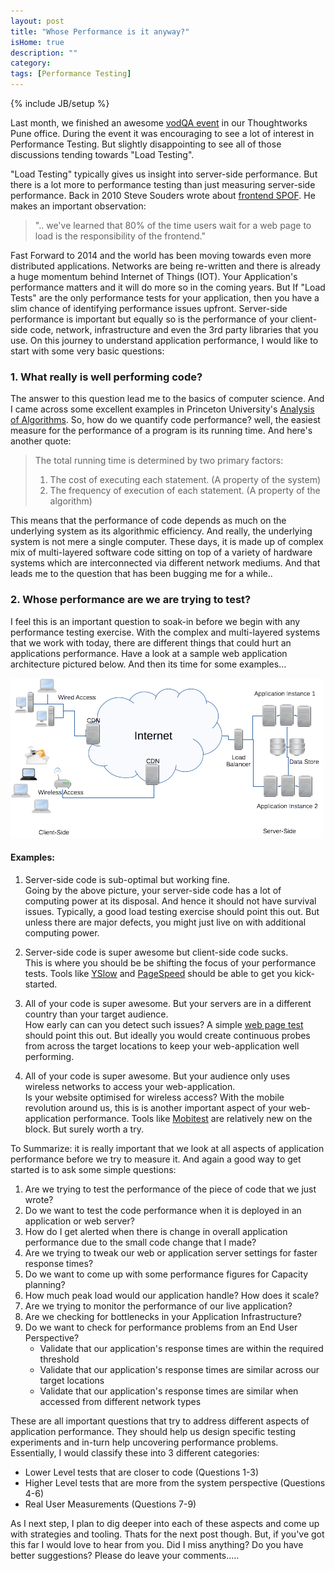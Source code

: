 ```yaml
---
layout: post
title: "Whose Performance is it anyway?"
isHome: true
description: ""
category: 
tags: [Performance Testing]
---
```

{% include JB/setup %}


Last month, we finished an awesome [vodQA event](http://www.thoughtworks.com/insights/blog/vodqa-shots-pune-roundup) in our Thoughtworks Pune office.
During the event it was encouraging to see a lot of interest in Performance Testing. But slightly disappointing to see all of those discussions tending towards "Load Testing".

"Load Testing" typically gives us insight into server-side performance. But there is a lot more to performance testing than just measuring server-side performance.
Back in 2010 Steve Souders wrote about [frontend SPOF](http://www.stevesouders.com/blog/2010/06/01/frontend-spof/). He makes an important observation:

> ".. we've learned that 80% of the time users wait for a web page to load is the responsibility of the frontend."

Fast Forward to 2014 and the world has been moving towards even more distributed applications. Networks are being re-written and there is already a huge momentum behind Internet of Things (IOT).
Your Application's performance matters and it will do more so in the coming years. But If "Load Tests" are the only performance tests for your application, then you have a slim chance of identifying performance issues upfront.
Server-side performance is important but equally so is the performance of your client-side code, network, infrastructure and even the 3rd party libraries that you use.
On this journey to understand application performance, I would like to start with some very basic questions:

### 1. What really is well performing code?
The answer to this question lead me to the basics of computer science. And I came across some excellent examples in Princeton University's [Analysis of Algorithms](http://introcs.cs.princeton.edu/java/41analysis/).
So, how do we quantify code performance? well, the easiest measure for the performance of a program is its running time. And here's another quote:

> The total running time is determined by two primary factors:
>
>    1. The cost of executing each statement. (A property of the system)
>    2. The frequency of execution of each statement. (A property of the algorithm)

This means that the performance of code depends as much on the underlying system as its algorithmic efficiency.
And really, the underlying system is not mere a single computer. These days, it is made up of complex mix of multi-layered software code sitting on top of a variety of hardware systems which are interconnected via different network mediums.
And that leads me to the question that has been bugging me for a while..

### 2. Whose performance are we are trying to test?

I feel this is an important question to soak-in before we begin with any performance testing exercise.
With the complex and multi-layered systems that we work with today, there are different things that could hurt an applications performance.
Have a look at a sample web application architecture pictured below. And then its time for some examples...

![Image of a Sample Web Application Architecture](/assets/images/performance_10_12_2014.png "Web Application Architecture")

#### Examples:
1. Server-side code is sub-optimal but working fine.<br>
Going by the above picture, your server-side code has a lot of computing power at its disposal. And hence it should not have survival issues.
Typically, a good load testing exercise should point this out. But unless there are major defects, you might just live on with additional computing power.

2. Server-side code is super awesome but client-side code sucks.<br>
This is where you should be be shifting the focus of your performance tests. Tools like [YSlow](http://yslow.org/) and [PageSpeed](https://developers.google.com/speed/pagespeed/) should be able to get you kick-started.

3. All of your code is super awesome. But your servers are in a different country than your target audience.<br>
How early can can you detect such issues? A simple [web page test](http://www.webpagetest.org/) should point this out.
But ideally you would create continuous probes from across the target locations to keep your web-application well performing.

4. All of your code is super awesome. But your audience only uses wireless networks to access your web-application.<br>
Is your website optimised for wireless access? With the mobile revolution around us, this is is another important aspect of your web-application performance.
Tools like [Mobitest](http://mobitest.akamai.com/m/index.cgi) are relatively new on the block. But surely worth a try.

To Summarize: it is really important that we look at all aspects of application performance before we try to measure it. And again a good way to get started is to ask some simple questions:

1. Are we trying to test the performance of the piece of code that we just wrote?
2. Do we want to test the code performance when it is deployed in an application or web server?
3. How do I get alerted when there is change in overall application performance due to the small code change that I made?
4. Are we trying to tweak our web or application server settings for faster response times?
5. Do we want to come up with some performance figures for Capacity planning?
6. How much peak load would our application handle? How does it scale?
7. Are we trying to monitor the performance of our live application?
8. Are we checking for bottlenecks in your Application Infrastructure?
9. Do we want to check for performance problems from an End User Perspective?
    - Validate that our application's response times are within the required threshold
    - Validate that our application's response times are similar across our target locations
    - Validate that our application's response times are similar when accessed from different network types

These are all important questions that try to address different aspects of application performance.
They should help us design specific testing experiments and in-turn help uncovering performance problems.
Essentially, I would classify these into 3 different categories:

  - Lower Level tests that are closer to code (Questions 1-3)
  - Higher Level tests that are more from the system perspective (Questions 4-6)
  - Real User Measurements (Questions 7-9)


As I next step, I plan to dig deeper into each of these aspects and come up with strategies and tooling. Thats for the next post though.
But, if you've got this far I would love to hear from you. Did I miss anything? Do you have better suggestions?
Please do leave your comments.....
